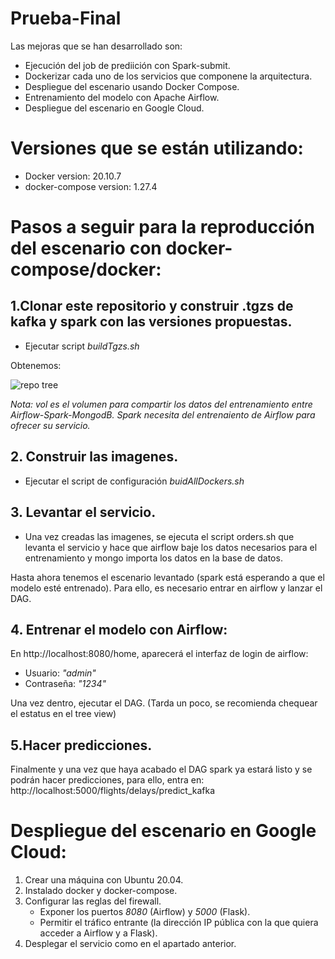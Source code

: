 # Prueba-Final

Las mejoras que se han desarrollado son: 
- Ejecución del job de prediición con Spark-submit.
- Dockerizar cada uno de los servicios que componene la arquitectura.
- Despliegue del escenario usando Docker Compose.
- Entrenamiento del modelo con Apache Airflow.
- Despliegue del escenario en Google Cloud.

# Versiones que se están utilizando:
- Docker version: 20.10.7
- docker-compose version: 1.27.4

# Pasos a seguir para la reproducción del escenario con docker-compose/docker:

## 1.Clonar este repositorio y construir .tgzs de kafka y spark con las versiones propuestas.

- Ejecutar script _buildTgzs.sh_

Obtenemos: 

![repo tree](https://user-images.githubusercontent.com/17493646/142735849-2668712d-c077-4601-8692-87adafefa14c.png)

    
_Nota: vol es el volumen para compartir los datos del entrenamiento entre Airflow-Spark-MongodB. Spark necesita del entrenaiento de Airflow para ofrecer su servicio._

## 2. Construir las imagenes.
  - Ejecutar el script de configuración _buidAllDockers.sh_

## 3. Levantar el servicio.
  - Una vez creadas las imagenes, se ejecuta el script orders.sh que levanta el servicio y hace que airflow baje los datos necesarios para el entrenamiento y mongo importa los datos en la base de datos.

Hasta ahora tenemos el escenario levantado (spark está esperando a que el modelo esté entrenado). Para ello, es necesario entrar en airflow y lanzar el DAG.

## 4. Entrenar el modelo con Airflow:
 En http://localhost:8080/home, aparecerá el interfaz de login de airflow:
  - Usuario: _"admin"_
  - Contraseña: _"1234"_
  
  Una vez dentro, ejecutar el DAG. (Tarda un poco, se recomienda chequear el estatus en el tree view)
 
## 5.Hacer predicciones.

  Finalmente y una vez que haya acabado el DAG spark ya estará listo y se podrán hacer predicciones, para ello, entra en:  http://localhost:5000/flights/delays/predict_kafka
  
# Despliegue del escenario en Google Cloud:

1. Crear una máquina con Ubuntu 20.04.
2. Instalado docker y docker-compose.
3. Configurar las reglas del firewall.
   - Exponer los puertos _8080_ (Airflow) y _5000_ (Flask).
   - Permitir el tráfico entrante (la dirección IP pública con la que quiera acceder a Airflow y a Flask).
4. Desplegar el servicio como en el apartado anterior.

